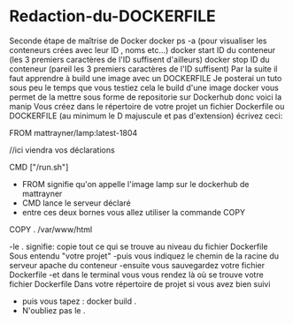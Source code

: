 # Redaction-du-DOCKERFILE
Seconde étape de maîtrise de Docker
docker ps -a       (pour visualiser les conteneurs crées avec leur ID , noms etc...)
docker start ID du conteneur    (les 3 premiers caractères de l'ID suffisent d'ailleurs)
docker stop ID du conteneur    (pareil les 3 premiers caractères de l'ID suffisent)
Par la suite il faut apprendre à build une image avec un DOCKERFILE
Je posterai un tuto sous peu le temps que vous testiez cela
le build d'une image docker vous permet de la mettre sous forme de repositorie sur Dockerhub
donc voici la manip
Vous créez dans le répertoire de votre projet un fichier Dockerfile ou DOCKERFILE (au minimum le D majuscule et pas d'extension)
écrivez ceci:

FROM mattrayner/lamp:latest-1804

//ici viendra vos déclarations

CMD ["/run.sh"]

- FROM signifie qu'on appelle l'image lamp sur le dockerhub de mattrayner
- CMD lance le serveur déclaré
- entre ces deux bornes vous allez utiliser la commande COPY

COPY .  /var/www/html

-le . signifie:  copie tout ce qui se trouve au niveau du fichier Dockerfile
                                                              Sous entendu "votre projet"
-puis vous indiquez le chemin de la racine du serveur apache du conteneur
-ensuite vous sauvegardez votre fichier Dockerfile
-et dans le terminal vous vous rendez là où se trouve votre fichier Dockerfile
  Dans votre répertoire de projet si vous avez bien suivi
- puis vous tapez :     docker build .
- N'oubliez pas le .

